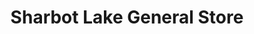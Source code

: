 ---
title: "Sharbot Lake General Store"
url: /sharbot-lake/sharbot-lake-general-store/
shop: Lebensmittel
---